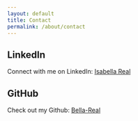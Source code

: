 ```yaml
---
layout: default
title: Contact
permalink: /about/contact
---
```


## LinkedIn
Connect with me on LinkedIn: [Isabella Real](https://www.linkedin.com/in/isabella-real-029787231/)

## GitHub
Check out my Github: [Bella-Real](https://github.com/Bella-Real)

